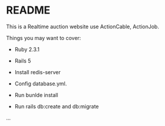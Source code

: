 # README

This is a Realtime auction website use ActionCable, ActionJob. 

Things you may want to cover:

* Ruby 2.3.1

* Rails 5

* Install redis-server

* Config database.yml.

* Run bunlde install

* Run rails db:create and db:migrate

...
